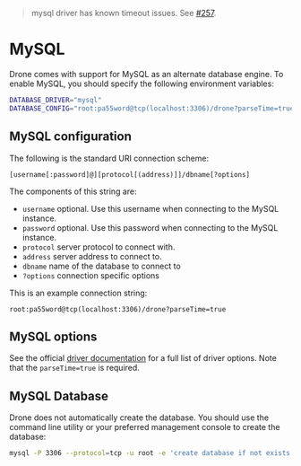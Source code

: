 > mysql driver has known timeout issues. See [#257](https://github.com/go-sql-driver/mysql/issues/257).

# MySQL

Drone comes with support for MySQL as an alternate database engine. To enable MySQL, you should specify the following environment variables:

```bash
DATABASE_DRIVER="mysql"
DATABASE_CONFIG="root:pa55word@tcp(localhost:3306)/drone?parseTime=true"
```

## MySQL configuration

The following is the standard URI connection scheme:

```
[username[:password]@][protocol[(address)]]/dbname[?options]
```

The components of this string are:

* `username` optional. Use this username when connecting to the MySQL instance.
* `password` optional. Use this password when connecting to the MySQL instance.
* `protocol` server protocol to connect with.
* `address` server address to connect to.
* `dbname` name of the database to connect to
* `?options` connection specific options

This is an example connection string:

```
root:pa55word@tcp(localhost:3306)/drone?parseTime=true
```

## MySQL options

See the official [driver documentation](https://github.com/go-sql-driver/mysql#parameters) for a full list of driver options. Note that the `parseTime=true` is required.


## MySQL Database

Drone does not automatically create the database. You should use the command line utility or your preferred management console to create the database:

```bash
mysql -P 3306 --protocol=tcp -u root -e 'create database if not exists drone;'
```
